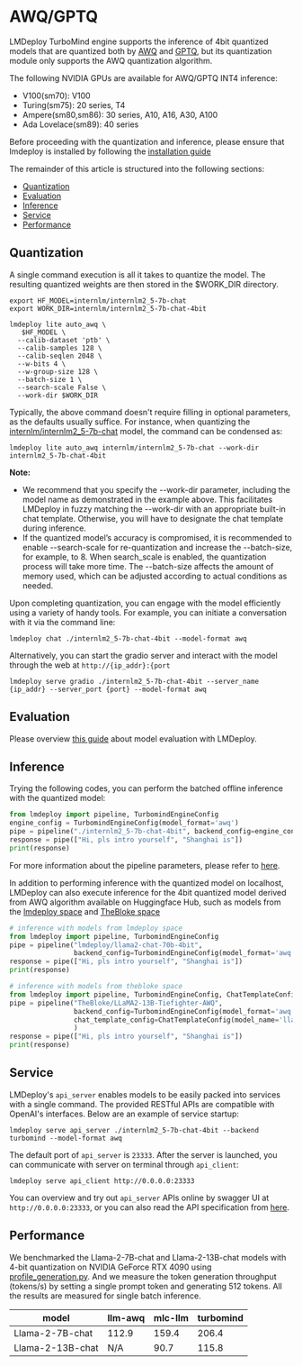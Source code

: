 # AWQ/GPTQ

LMDeploy TurboMind engine supports the inference of 4bit quantized models that are quantized both by [AWQ](https://arxiv.org/abs/2306.00978) and [GPTQ](https://github.com/AutoGPTQ/AutoGPTQ), but its quantization module only supports the AWQ quantization algorithm.

The following NVIDIA GPUs are available for AWQ/GPTQ INT4 inference:

- V100(sm70): V100
- Turing(sm75): 20 series, T4
- Ampere(sm80,sm86): 30 series, A10, A16, A30, A100
- Ada Lovelace(sm89): 40 series

Before proceeding with the quantization and inference, please ensure that lmdeploy is installed by following the [installation guide](../installation.md)

The remainder of this article is structured into the following sections:

<!-- toc -->

- [Quantization](#quantization)
- [Evaluation](#evaluation)
- [Inference](#inference)
- [Service](#service)
- [Performance](#performance)

<!-- tocstop -->

## Quantization

A single command execution is all it takes to quantize the model. The resulting quantized weights are then stored in the $WORK_DIR directory.

```shell
export HF_MODEL=internlm/internlm2_5-7b-chat
export WORK_DIR=internlm/internlm2_5-7b-chat-4bit

lmdeploy lite auto_awq \
   $HF_MODEL \
  --calib-dataset 'ptb' \
  --calib-samples 128 \
  --calib-seqlen 2048 \
  --w-bits 4 \
  --w-group-size 128 \
  --batch-size 1 \
  --search-scale False \
  --work-dir $WORK_DIR
```

Typically, the above command doesn't require filling in optional parameters, as the defaults usually suffice. For instance, when quantizing the [internlm/internlm2_5-7b-chat](https://huggingface.co/internlm/internlm2_5-7b-chat) model, the command can be condensed as:

```shell
lmdeploy lite auto_awq internlm/internlm2_5-7b-chat --work-dir internlm2_5-7b-chat-4bit
```

**Note:**

- We recommend that you specify the --work-dir parameter, including the model name as demonstrated in the example above. This facilitates LMDeploy in fuzzy matching the --work-dir with an appropriate built-in chat template. Otherwise, you will have to designate the chat template during inference.
- If the quantized model’s accuracy is compromised, it is recommended to enable --search-scale for re-quantization and increase the --batch-size, for example, to 8. When search_scale is enabled, the quantization process will take more time. The --batch-size affects the amount of memory used, which can be adjusted according to actual conditions as needed.

Upon completing quantization, you can engage with the model efficiently using a variety of handy tools.
For example, you can initiate a conversation with it via the command line:

```shell
lmdeploy chat ./internlm2_5-7b-chat-4bit --model-format awq
```

Alternatively, you can start the gradio server and interact with the model through the web at `http://{ip_addr}:{port`

```shell
lmdeploy serve gradio ./internlm2_5-7b-chat-4bit --server_name {ip_addr} --server_port {port} --model-format awq
```

## Evaluation

Please overview [this guide](https://opencompass.readthedocs.io/en/latest/advanced_guides/evaluation_turbomind.html) about model evaluation with LMDeploy.

## Inference

Trying the following codes, you can perform the batched offline inference with the quantized model:

```python
from lmdeploy import pipeline, TurbomindEngineConfig
engine_config = TurbomindEngineConfig(model_format='awq')
pipe = pipeline("./internlm2_5-7b-chat-4bit", backend_config=engine_config)
response = pipe(["Hi, pls intro yourself", "Shanghai is"])
print(response)
```

For more information about the pipeline parameters, please refer to [here](../llm/pipeline.md).

In addition to performing inference with the quantized model on localhost, LMDeploy can also execute inference for the 4bit quantized model derived from AWQ algorithm available on Huggingface Hub, such as models from the [lmdeploy space](https://huggingface.co/lmdeploy) and [TheBloke space](https://huggingface.co/TheBloke)

```python
# inference with models from lmdeploy space
from lmdeploy import pipeline, TurbomindEngineConfig
pipe = pipeline("lmdeploy/llama2-chat-70b-4bit",
                backend_config=TurbomindEngineConfig(model_format='awq', tp=4))
response = pipe(["Hi, pls intro yourself", "Shanghai is"])
print(response)

# inference with models from thebloke space
from lmdeploy import pipeline, TurbomindEngineConfig, ChatTemplateConfig
pipe = pipeline("TheBloke/LLaMA2-13B-Tiefighter-AWQ",
                backend_config=TurbomindEngineConfig(model_format='awq'),
                chat_template_config=ChatTemplateConfig(model_name='llama2')
                )
response = pipe(["Hi, pls intro yourself", "Shanghai is"])
print(response)
```

## Service

LMDeploy's `api_server` enables models to be easily packed into services with a single command. The provided RESTful APIs are compatible with OpenAI's interfaces. Below are an example of service startup:

```shell
lmdeploy serve api_server ./internlm2_5-7b-chat-4bit --backend turbomind --model-format awq
```

The default port of `api_server` is `23333`. After the server is launched, you can communicate with server on terminal through `api_client`:

```shell
lmdeploy serve api_client http://0.0.0.0:23333
```

You can overview and try out `api_server` APIs online by swagger UI at `http://0.0.0.0:23333`, or you can also read the API specification from [here](../llm/api_server.md).

## Performance

We benchmarked the Llama-2-7B-chat and Llama-2-13B-chat models with 4-bit quantization on NVIDIA GeForce RTX 4090 using [profile_generation.py](https://github.com/InternLM/lmdeploy/blob/main/benchmark/profile_generation.py). And we measure the token generation throughput (tokens/s) by setting a single prompt token and generating 512 tokens. All the results are measured for single batch inference.

| model            | llm-awq | mlc-llm | turbomind |
| ---------------- | ------- | ------- | --------- |
| Llama-2-7B-chat  | 112.9   | 159.4   | 206.4     |
| Llama-2-13B-chat | N/A     | 90.7    | 115.8     |
